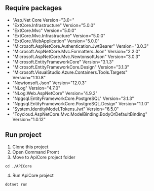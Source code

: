## Require packages

- "Asp.Net Core Version="3.0+"
- "ExtCore.Infrastructure" Version="5.0.0"
- "ExtCore.Mvc" Version="5.0.0"
- "ExtCore.Mvc.Infrastructure" Version="5.0.0"
- "ExtCore.WebApplication" Version="5.0.0"
- "Microsoft.AspNetCore.Authentication.JwtBearer" Version="3.0.3"
- "Microsoft.AspNetCore.Mvc.Formatters.Json" Version="2.2.0"
- "Microsoft.AspNetCore.Mvc.NewtonsoftJson" Version="3.0.3"
- "Microsoft.EntityFrameworkCore" Version="3.1.3"
- "Microsoft.EntityFrameworkCore.Design" Version="3.1.3"
- "Microsoft.VisualStudio.Azure.Containers.Tools.Targets" Version="1.10.8"
- "Newtonsoft.Json" Version="12.0.3"
- "NLog" Version="4.7.0"
- "NLog.Web.AspNetCore" Version="4.9.2"
- "Npgsql.EntityFrameworkCore.PostgreSQL" Version="3.1.3"
- "Npgsql.EntityFrameworkCore.PostgreSQL.Design" Version="1.1.0"
- "System.IdentityModel.Tokens.Jwt" Version="6.5.0"
- "Toycloud.AspNetCore.Mvc.ModelBinding.BodyOrDefaultBinding" Version="1.0.12"

## Run project

1. Clone this project
2. Open Command Promt
3. Move to ApiCore project folder

```
cd ./APICore
```

4. Run ApiCore project

```
dotnet run
```
